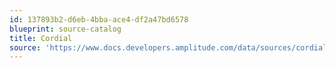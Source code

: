 ```yaml
---
id: 137893b2-d6eb-4bba-ace4-df2a47bd6578
blueprint: source-catalog
title: Cordial
source: 'https://www.docs.developers.amplitude.com/data/sources/cordial'
---
```

